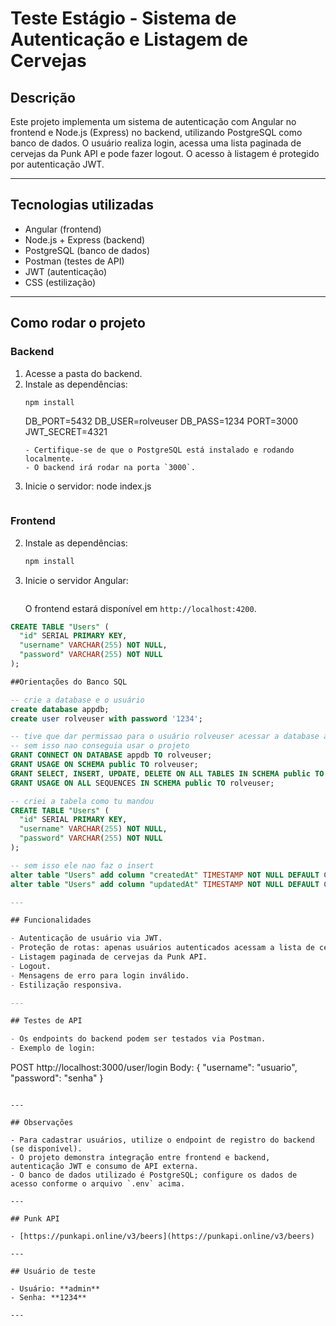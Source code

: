 
# Teste Estágio - Sistema de Autenticação e Listagem de Cervejas

## Descrição

Este projeto implementa um sistema de autenticação com Angular no frontend e Node.js (Express) no backend, utilizando PostgreSQL como banco de dados. O usuário realiza login, acessa uma lista paginada de cervejas da Punk API e pode fazer logout. O acesso à listagem é protegido por autenticação JWT.

---

## Tecnologias utilizadas

- Angular (frontend)
- Node.js + Express (backend)
- PostgreSQL (banco de dados)
- Postman (testes de API)
- JWT (autenticação)
- CSS (estilização)

---

## Como rodar o projeto

### Backend

1. Acesse a pasta do backend.
2. Instale as dependências:
   ```sh
   npm install
   ```
   DB_PORT=5432
   DB_USER=rolveuser
   DB_PASS=1234
   PORT=3000
   JWT_SECRET=4321
   ```
   - Certifique-se de que o PostgreSQL está instalado e rodando localmente.
   - O backend irá rodar na porta `3000`.

4. Inicie o servidor:
   node index.js
   ```

### Frontend

2. Instale as dependências:
   ```sh
   npm install
   ```
3. Inicie o servidor Angular:
   ```sh
   ```
   O frontend estará disponível em `http://localhost:4200`.

```sql
CREATE TABLE "Users" (
  "id" SERIAL PRIMARY KEY,
  "username" VARCHAR(255) NOT NULL,
  "password" VARCHAR(255) NOT NULL
);

##Orientações do Banco SQL

-- crie a database e o usuário
create database appdb;
create user rolveuser with password '1234';

-- tive que dar permissao para o usuário rolveuser acessar a database appdb
-- sem isso nao conseguia usar o projeto
GRANT CONNECT ON DATABASE appdb TO rolveuser;
GRANT USAGE ON SCHEMA public TO rolveuser;
GRANT SELECT, INSERT, UPDATE, DELETE ON ALL TABLES IN SCHEMA public TO rolveuser;
GRANT USAGE ON ALL SEQUENCES IN SCHEMA public TO rolveuser;

-- criei a tabela como tu mandou
CREATE TABLE "Users" ( 
  "id" SERIAL PRIMARY KEY, 
  "username" VARCHAR(255) NOT NULL, 
  "password" VARCHAR(255) NOT NULL 
);

-- sem isso ele nao faz o insert
alter table "Users" add column "createdAt" TIMESTAMP NOT NULL DEFAULT CURRENT_TIMESTAMP;
alter table "Users" add column "updatedAt" TIMESTAMP NOT NULL DEFAULT CURRENT_TIMESTAMP;

---

## Funcionalidades

- Autenticação de usuário via JWT.
- Proteção de rotas: apenas usuários autenticados acessam a lista de cervejas.
- Listagem paginada de cervejas da Punk API.
- Logout.
- Mensagens de erro para login inválido.
- Estilização responsiva.

---

## Testes de API

- Os endpoints do backend podem ser testados via Postman.
- Exemplo de login:
  ```
  POST http://localhost:3000/user/login
  Body: { "username": "usuario", "password": "senha" }
  ```

---

## Observações

- Para cadastrar usuários, utilize o endpoint de registro do backend (se disponível).
- O projeto demonstra integração entre frontend e backend, autenticação JWT e consumo de API externa.
- O banco de dados utilizado é PostgreSQL; configure os dados de acesso conforme o arquivo `.env` acima.

---

## Punk API

- [https://punkapi.online/v3/beers](https://punkapi.online/v3/beers)

---

## Usuário de teste

- Usuário: **admin**
- Senha: **1234**

---


